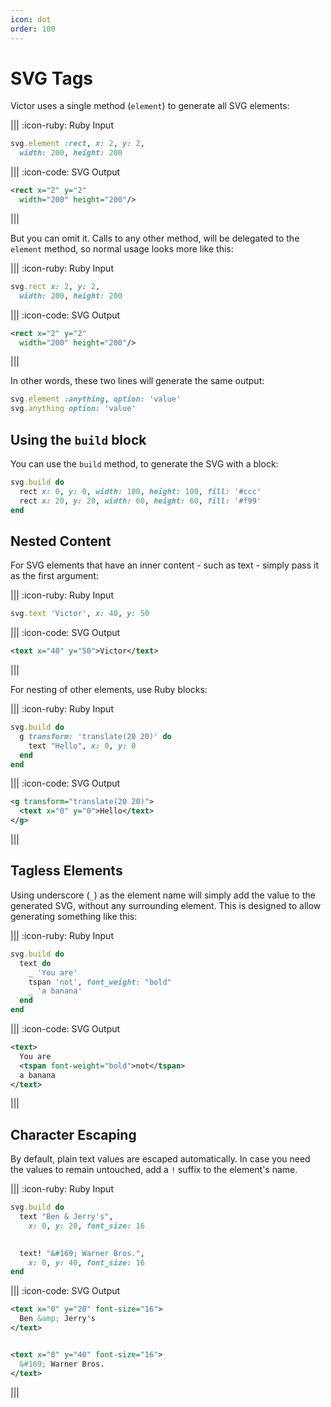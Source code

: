 ```yaml
---
icon: dot
order: 100
---
```


# SVG Tags

Victor uses a single method (`element`) to generate all SVG elements:

||| :icon-ruby: Ruby Input
```ruby
svg.element :rect, x: 2, y: 2,
  width: 200, height: 200
```

||| :icon-code: SVG Output
```svg
<rect x="2" y="2"
  width="200" height="200"/>
```
|||

But you can omit it. Calls to any other method, will be delegated to the 
`element` method, so normal usage looks more like this:

||| :icon-ruby: Ruby Input
```ruby
svg.rect x: 2, y: 2,
  width: 200, height: 200
```

||| :icon-code: SVG Output
```svg
<rect x="2" y="2"
  width="200" height="200"/>
```

|||

In other words, these two lines will generate the same output:

```ruby
svg.element :anything, option: 'value'
svg.anything option: 'value'
```

## Using the `build` block

You can use the `build` method, to generate the SVG with a block:

```ruby
svg.build do 
  rect x: 0, y: 0, width: 100, height: 100, fill: '#ccc'
  rect x: 20, y: 20, width: 60, height: 60, fill: '#f99'
end
```

## Nested Content

For SVG elements that have an inner content - such as text - simply pass it as 
the first argument:

||| :icon-ruby: Ruby Input

```ruby
svg.text 'Victor', x: 40, y: 50
```

||| :icon-code: SVG Output
```svg
<text x="40" y="50">Victor</text>
```

|||


For nesting of other elements, use Ruby blocks:

||| :icon-ruby: Ruby Input
```ruby
svg.build do
  g transform: 'translate(20 20)' do
    text "Hello", x: 0, y: 0
  end
end
```

||| :icon-code: SVG Output
```svg
<g transform="translate(20 20)">
  <text x="0" y="0">Hello</text>
</g>
```

|||

## Tagless Elements

Using underscore (`_`) as the element name will simply add the value to the 
generated SVG, without any surrounding element. This is designed to allow
generating something like this:

||| :icon-ruby: Ruby Input
```ruby
svg.build do 
  text do
    _ 'You are'
    tspan 'not', font_weight: "bold"
    _ 'a banana'
  end
end
```

||| :icon-code: SVG Output
```svg
<text>
  You are
  <tspan font-weight="bold">not</tspan>
  a banana
</text>
```

|||


## Character Escaping

By default, plain text values are escaped automatically. In case you need
the values to remain untouched, add a `!` suffix to the element's name.


||| :icon-ruby: Ruby Input
```ruby
svg.build do
  text "Ben & Jerry's",
    x: 0, y: 20, font_size: 16

  
  text! "&#169; Warner Bros.",
    x: 0, y: 40, font_size: 16
end
```

||| :icon-code: SVG Output
```svg
<text x="0" y="20" font-size="16">
  Ben &amp; Jerry's
</text>


<text x="0" y="40" font-size="16">
  &#169; Warner Bros.
</text>
```

|||
